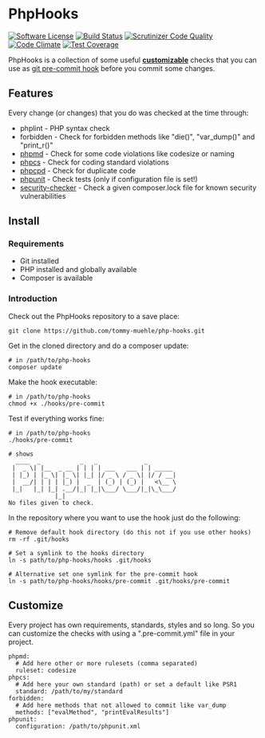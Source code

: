 PhpHooks
=========

[![Software License](https://img.shields.io/badge/license-MIT-brightgreen.svg?style=flat-square)](LICENSE.md)
[![Build Status](https://scrutinizer-ci.com/g/tommy-muehle/php-hooks/badges/build.png?b=master)](https://scrutinizer-ci.com/g/tommy-muehle/php-hooks/build-status/master)
[![Scrutinizer Code Quality](https://scrutinizer-ci.com/g/tommy-muehle/php-hooks/badges/quality-score.png?b=master)](https://scrutinizer-ci.com/g/tommy-muehle/php-hooks/?branch=master)
[![Code Climate](https://codeclimate.com/github/tommy-muehle/php-hooks/badges/gpa.svg)](https://codeclimate.com/github/tommy-muehle/php-hooks)
[![Test Coverage](https://codeclimate.com/github/tommy-muehle/php-hooks/badges/coverage.svg)](https://codeclimate.com/github/tommy-muehle/php-hooks)

PhpHooks is a collection of some useful [__customizable__](#customize) checks that you can use 
as [git pre-commit hook](http://git-scm.com/book/en/v2/Customizing-Git-Git-Hooks) before you commit some changes.

## Features

Every change (or changes) that you do was checked at the time through: 

* phplint - PHP syntax check
* forbidden - Check for forbidden methods like "die()", "var_dump()" and "print_r()"
* [phpmd](http://phpmd.org/) - Check for some code violations like codesize or naming
* [phpcs](https://github.com/squizlabs/PHP_CodeSniffer) - Check for coding standard violations
* [phpcpd](https://github.com/sebastianbergmann/phpcpd) - Check for duplicate code
* [phpunit](https://phpunit.de/) - Check tests (only if configuration file is set!)
* [security-checker](https://github.com/sensiolabs/security-checker) - Check a given composer.lock file for known security vulnerabilities

## Install

### Requirements

* Git installed
* PHP installed and globally available
* Composer is available

### Introduction

Check out the PhpHooks repository to a save place:

    git clone https://github.com/tommy-muehle/php-hooks.git
    
Get in the cloned directory and do a composer update:
 
    # in /path/to/php-hooks
    composer update
    
Make the hook executable:
    
    # in /path/to/php-hooks
    chmod +x ./hooks/pre-commit
    
Test if everything works fine:

    # in /path/to/php-hooks
    ./hooks/pre-commit
    
    # shows
      ____  _           _   _             _
     |  _ \| |__  _ __ | | | | ___   ___ | | _____
     | |_) | |_ \| |_ \| |_| |/ _ \ / _ \| |/ / __|
     |  __/| | | | |_) |  _  | (_) | (_) |   <\__ \
     |_|   |_| |_| .__/|_| |_|\___/ \___/|_|\_\___/
                 |_|
    No files given to check.

In the repository where you want to use the hook just do the following:

    # Remove default hook directory (do this not if you use other hooks)
    rm -rf .git/hooks
    
    # Set a symlink to the hooks directory
    ln -s path/to/php-hooks/hooks .git/hooks
    
    # Alternative set one symlink for the pre-commit hook
    ln -s path/to/php-hooks/hooks/pre-commit .git/hooks/pre-commit
    
## <a id="customize"></a>Customize

Every project has own requirements, standards, styles and so long.
So you can customize the checks with using a ".pre-commit.yml" file in your project.

    phpmd:
      # Add here other or more rulesets (comma separated)
      ruleset: codesize
    phpcs:
      # Add here your own standard (path) or set a default like PSR1
      standard: /path/to/my/standard
    forbidden:
      # Add here methods that not allowed to commit like var_dump
      methods: ["evalMethod", "printEvalResults"]
    phpunit:
      configuration: /path/to/phpunit.xml